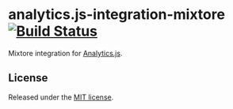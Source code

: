 # analytics.js-integration-mixtore [![Build Status][ci-badge]][ci-link]

Mixtore integration for [Analytics.js][].

## License

Released under the [MIT license](LICENSE).


[Analytics.js]: https://segment.com/docs/libraries/analytics.js/
[ci-link]: https://circleci.com/gh/segment-integrations/analytics.js-integration-mixtore
[ci-badge]: https://circleci.com/gh/segment-integrations/analytics.js-integration-mixtore.svg?style=svg
